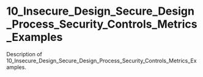 # 10_Insecure_Design_Secure_Design_Process_Security_Controls_Metrics_Examples

Description of 10_Insecure_Design_Secure_Design_Process_Security_Controls_Metrics_Examples.